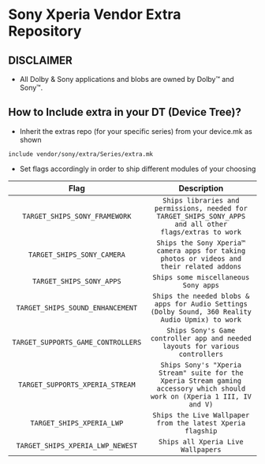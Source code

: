 # Sony Xperia Vendor Extra Repository

## DISCLAIMER
- All Dolby & Sony applications and blobs are owned by Dolby™ and Sony™.

## How to Include extra in your DT (Device Tree)?
- Inherit the extras repo (for your specific series) from your device.mk as shown
```
include vendor/sony/extra/Series/extra.mk
```

- Set flags accordingly in order to ship different modules of your choosing

|Flag|Description|
|:-:|:-:|
|`TARGET_SHIPS_SONY_FRAMEWORK`|`Ships libraries and permissions, needed for TARGET_SHIPS_SONY_APPS and all other flags/extras to work`|
|`TARGET_SHIPS_SONY_CAMERA`|`Ships the Sony Xperia™ camera apps for taking photos or videos and their related addons`|
|`TARGET_SHIPS_SONY_APPS`|`Ships some miscellaneous Sony apps`|
|`TARGET_SHIPS_SOUND_ENHANCEMENT`|`Ships the needed blobs & apps for Audio Settings (Dolby Sound, 360 Reality Audio Upmix) to work`|
|`TARGET_SUPPORTS_GAME_CONTROLLERS`|`Ships Sony's Game controller app and needed layouts for various controllers`|
|`TARGET_SUPPORTS_XPERIA_STREAM`|`Ships Sony's "Xperia Stream" suite for the Xperia Stream gaming accessory which should work on (Xperia 1 III, IV and V)`|
|`TARGET_SHIPS_XPERIA_LWP`|`Ships the Live Wallpaper from the latest Xperia flagship`|
|`TARGET_SHIPS_XPERIA_LWP_NEWEST`|`Ships all Xperia Live Wallpapers`|